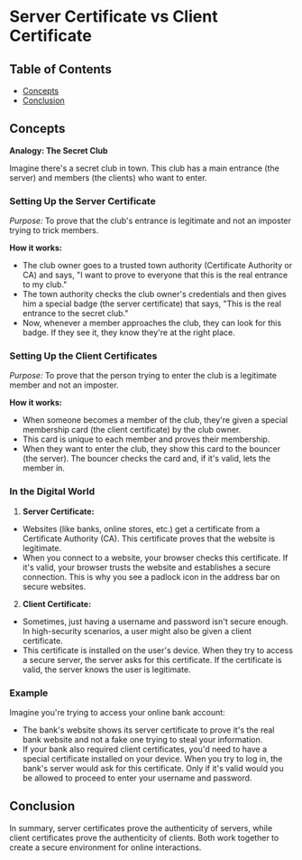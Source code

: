 # Server Certificate vs Client Certificate

## Table of Contents

- [Concepts](#concepts)
- [Conclusion](#conclusion)

## Concepts

**Analogy: The Secret Club**

Imagine there's a secret club in town. This club has a main entrance (the server) and members (the clients) who want to enter.

### Setting Up the Server Certificate

*Purpose:* To prove that the club's entrance is legitimate and not an imposter trying to trick members.

**How it works:**

- The club owner goes to a trusted town authority (Certificate Authority or CA) and says, "I want to prove to everyone that this is the real entrance to my club."
- The town authority checks the club owner's credentials and then gives him a special badge (the server certificate) that says, "This is the real entrance to the secret club."
- Now, whenever a member approaches the club, they can look for this badge. If they see it, they know they're at the right place.

### Setting Up the Client Certificates

*Purpose:* To prove that the person trying to enter the club is a legitimate member and not an imposter.

**How it works:**

- When someone becomes a member of the club, they're given a special membership card (the client certificate) by the club owner.
- This card is unique to each member and proves their membership.
- When they want to enter the club, they show this card to the bouncer (the server). The bouncer checks the card and, if it's valid, lets the member in.

### In the Digital World

1. **Server Certificate:**

- Websites (like banks, online stores, etc.) get a certificate from a Certificate Authority (CA). This certificate proves that the website is legitimate.
- When you connect to a website, your browser checks this certificate. If it's valid, your browser trusts the website and establishes a secure connection. This is why you see a padlock icon in the address bar on secure websites.

2. **Client Certificate:**

- Sometimes, just having a username and password isn't secure enough. In high-security scenarios, a user might also be given a client certificate.
- This certificate is installed on the user's device. When they try to access a secure server, the server asks for this certificate. If the certificate is valid, the server knows the user is legitimate.

### Example

Imagine you're trying to access your online bank account:
- The bank's website shows its server certificate to prove it's the real bank website and not a fake one trying to steal your information.
- If your bank also required client certificates, you'd need to have a special certificate installed on your device. When you try to log in, the bank's server would ask for this certificate. Only if it's valid would you be allowed to proceed to enter your username and password.

## Conclusion

In summary, server certificates prove the authenticity of servers, while client certificates prove the authenticity of clients. Both work together to create a secure environment for online interactions.